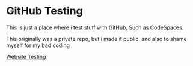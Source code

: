 # GitHub Testing

This is just a place where i test stuff with GitHub, Such as CodeSpaces.

This originally was a private repo, but i made it public, and also to shame myself for my bad coding

[Website Testing](https://dotzsimplicity.github.io/test/)